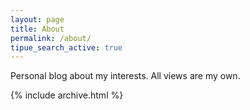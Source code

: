 ```yaml
---
layout: page
title: About
permalink: /about/
tipue_search_active: true
---
```


Personal blog about my interests. All views are my own.

{% include archive.html %}

